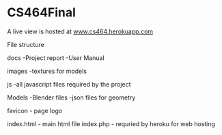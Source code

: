 # CS464Final

A live view is hosted at www.cs464.herokuapp.com

File structure

docs
    -Project report
    -User Manual

images
    -textures for models

js
    -all javascript files required by the project

Models
    -Blender files
    -json files for geometry

favicon - page logo

index.html - main html file
index.php - requried by heroku for web hosting